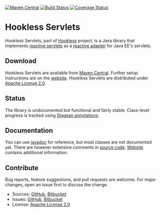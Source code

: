 [![Maven Central](https://img.shields.io/maven-central/v/com.machinezoo.hookless/hookless-servlets)](https://search.maven.org/artifact/com.machinezoo.hookless/hookless-servlets)
[![Build Status](https://travis-ci.com/robertvazan/hookless-servlets.svg?branch=master)](https://travis-ci.com/robertvazan/hookless-servlets)
[![Coverage Status](https://coveralls.io/repos/github/robertvazan/hookless-servlets/badge.svg?branch=master)](https://coveralls.io/github/robertvazan/hookless-servlets?branch=master)

# Hookless Servlets #

Hookless Servlets, part of [Hookless](https://hookless.machinezoo.com/) project, is a Java library that implements [reactive servlets](https://hookless.machinezoo.com/servlets) as a [reactive adapter](https://hookless.machinezoo.com/adapters) for Java EE's servlets.

## Download ##

Hookless Servlets are available from [Maven Central](https://search.maven.org/artifact/com.machinezoo.hookless/hookless-servlets). Further setup instructions are on the [website](https://hookless.machinezoo.com/servlets). Hookless Servlets are distributed under [Apache License 2.0](LICENSE).

## Status ##

The library is undocumented but functional and fairly stable. Class-level progress is tracked using [Stagean annotations](https://stagean.machinezoo.com/).

## Documentation ##

You can use [javadoc](https://hookless.machinezoo.com/javadocs/servlets/com/machinezoo/hookless/servlets/package-summary.html) for reference, but most classes are not documented yet. There are however extensive comments in [source code](src/main/java/com/machinezoo/hookless/servlets). [Website](https://hookless.machinezoo.com/servlets) contains additional information.

## Contribute ##

Bug reports, feature suggestions, and pull requests are welcome. For major changes, open an issue first to discuss the change.

* Sources: [GitHub](https://github.com/robertvazan/hookless-servlets), [Bitbucket](https://bitbucket.org/robertvazan/hookless-servlets)
* Issues: [GitHub](https://github.com/robertvazan/hookless-servlets/issues), [Bitbucket](https://bitbucket.org/robertvazan/hookless-servlets/issues)
* License: [Apache License 2.0](LICENSE)

